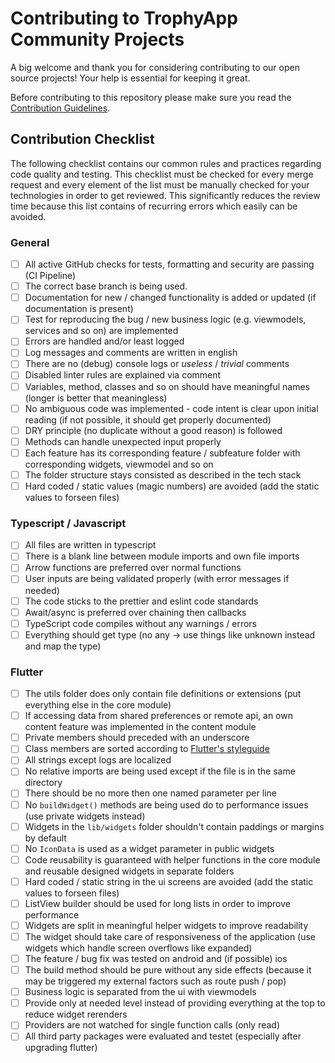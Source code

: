 # Contributing to TrophyApp Community Projects

A big welcome and thank you for considering contributing to our open source projects! Your help is essential for keeping it great.

Before contributing to this repository please make sure you read the [Contribution Guidelines](https://github.com/DevTobias/achiever/blob/main/.github/CONTRIBUTING.md). 

## Contribution Checklist

The following checklist contains our common rules and practices regarding code quality and testing. This checklist must be checked for every merge request and every element of the list must be manually checked for your technologies in order to get reviewed. This significantly reduces the review time because this list contains of recurring errors which easily can be avoided.

### General

- [ ] All active GitHub checks for tests, formatting and security are passing (CI Pipeline)
- [ ] The correct base branch is being used.
- [ ] Documentation for new / changed functionality is added or updated (if documentation is present)
- [ ] Test for reproducing the bug / new business logic (e.g. viewmodels, services and so on) are implemented
- [ ] Errors are handled and/or least logged
- [ ] Log messages and comments are written in english
- [ ] There are no (debug) console logs or _useless_ / _trivial_ comments
- [ ] Disabled linter rules are explained via comment
- [ ] Variables, method, classes and so on should have meaningful names (longer is better that meaningless)
- [ ] No ambiguous code was implemented - code intent is clear upon initial reading (if not possible, it should get properly documented)
- [ ] DRY principle (no duplicate without a good reason) is followed
- [ ] Methods can handle unexpected input properly
- [ ] Each feature has its corresponding feature / subfeature folder with corresponding widgets, viewmodel and so on
- [ ] The folder structure stays consisted as described in the tech stack
- [ ] Hard coded / static values (magic numbers) are avoided (add the static values to forseen files)

### Typescript / Javascript

- [ ] All files are written in typescript
- [ ] There is a blank line between module imports and own file imports
- [ ] Arrow functions are preferred over normal functions
- [ ] User inputs are being validated properly (with error messages if needed)
- [ ] The code sticks to the prettier and eslint code standards
- [ ] Await/async is preferred over chaining then callbacks
- [ ] TypeScript code compiles without any warnings / errors
- [ ] Everything should get type (no any -> use things like unknown instead and map the type)

### Flutter

- [ ] The utils folder does only contain file definitions or extensions (put everything else in the core module)
- [ ] If accessing data from shared preferences or remote api, an own content feature was implemented in the content module
- [ ] Private members should preceded with an underscore
- [ ] Class members are sorted according to [Flutter's styleguide](https://github.com/flutter/flutter/wiki/Style-guide-for-Flutter-repo)
- [ ] All strings except logs are localized
- [ ] No relative imports are being used except if the file is in the same directory
- [ ] There should be no more then one named parameter per line
- [ ] No `buildWidget()` methods are being used do to performance issues (use private widgets instead)
- [ ] Widgets in the `lib/widgets` folder shouldn't contain paddings or margins by default
- [ ] No `IconData` is used as a widget parameter in public widgets
- [ ] Code reusability is guaranteed with helper functions in the core module and reusable designed widgets in separate folders
- [ ] Hard coded / static string in the ui screens are avoided (add the static values to forseen files)
- [ ] ListView builder should be used for long lists in order to improve performance
- [ ] Widgets are split in meaningful helper widgets to improve readability
- [ ] The widget should take care of responsiveness of the application (use widgets which handle screen overflows like expanded)
- [ ] The feature / bug fix was tested on android and (if possible) ios
- [ ] The build method should be pure without any side effects (because it may be triggered my external factors such as route push / pop)
- [ ] Business logic is separated from the ui with viewmodels
- [ ] Provide only at needed level instead of providing everything at the top to reduce widget rerenders
- [ ] Providers are not watched for single function calls (only read)
- [ ] All third party packages were evaluated and testet (especially after upgrading flutter)
